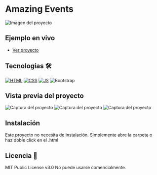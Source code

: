 # Amazing Events
![Imagen del proyecto](https://user-images.githubusercontent.com/110680187/210902980-3e4d534d-f61a-48c6-b889-33bc021eec65.png)

## Ejemplo en vivo
- [Ver proyecto](https://joaquindeluca.github.io/amazing-events/)

## Tecnologías 🛠
<!-- Iconos sacados de: https://github.com/hendrasob/badges/blob/master/README.md y https://github.com/alexandresanlim/Badges4-README.md-Profile -->
[![HTML](https://img.shields.io/badge/HTML5-E34F26?style=for-the-badge&logo=html5&logoColor=white)](https://es.wikipedia.org/wiki/HTML5)
[![CSS](https://img.shields.io/badge/CSS3-1572B6?style=for-the-badge&logo=css3&logoColor=white)](https://es.wikipedia.org/wiki/CSS)
[![JS](https://img.shields.io/badge/JavaScript-F7DF1E?style=for-the-badge&logo=javascript&logoColor=black)](https://es.wikipedia.org/wiki/JavaScript)
![Bootstrap](https://img.shields.io/badge/Bootstrap-563D7C?style=for-the-badge&logo=bootstrap&logoColor=white)

## Vista previa del proyecto
![Captura del proyecto](https://user-images.githubusercontent.com/110680187/210903101-4c3b31ce-fb4b-4d6a-91be-609ae779d4d8.png)
![Captura del proyecto](https://user-images.githubusercontent.com/110680187/210903184-7f3907d4-6dfc-4788-97e6-497bf72811bd.png)
![Captura del proyecto](https://user-images.githubusercontent.com/110680187/210903308-5397910a-d876-4d7c-8918-e8d6e2e594b4.png)

## Instalación 
Este proyecto no necesita de instalación. Simplemente abre la carpeta o haz doble click en el .html
  
## Licencia 📄
MIT Public License v3.0
No puede usarse comencialmente.
